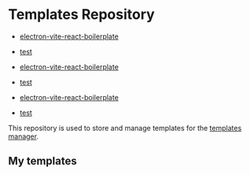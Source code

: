 # Templates Repository

- [electron-vite-react-boilerplate](git@github.com:Donovan-Ye/electron-vite-react-boilerplate.git)
- [test](a)

- [electron-vite-react-boilerplate](git@github.com:Donovan-Ye/electron-vite-react-boilerplate.git)
- [test](a)

- [electron-vite-react-boilerplate](git@github.com:Donovan-Ye/electron-vite-react-boilerplate.git)



- [test](git@github:hi)

This repository is used to store and manage templates for the [templates manager](https://github.com/Donovan-Ye/template-manager).

## My templates

<!-- tm-list-start -->

<!-- tm-list-end -->
